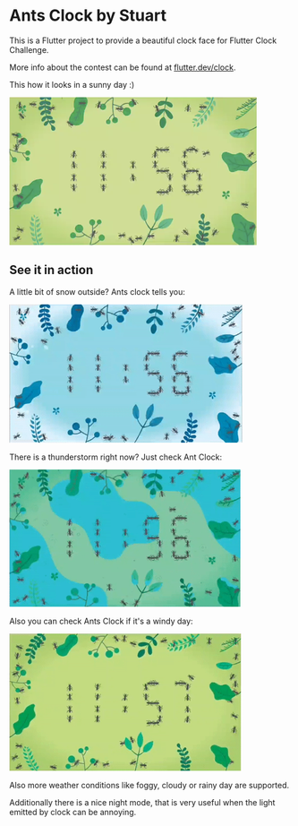 # Ants Clock by Stuart

This is a Flutter project to provide a beautiful clock face for Flutter Clock Challenge.

More info about the contest can be found at [flutter.dev/clock](https://flutter.dev/clock).

This how it looks in a sunny day :)

![Sunny day screenshot](assets/screenshot.png)

## See it in action

A little bit of snow outside? Ants clock tells you:

![Snowy day animation](assets/snowy.gif)

There is a thunderstorm right now? Just check Ant Clock:

![Thunderstorm animation](assets/thunderstorm.gif)

Also you can check Ants Clock if it's a windy day:

![Windy day animation](assets/windy.gif)

Also more weather conditions like foggy, cloudy or rainy day are supported.

Additionally there is a nice night mode, that is very useful when the light emitted by clock can be annoying.
